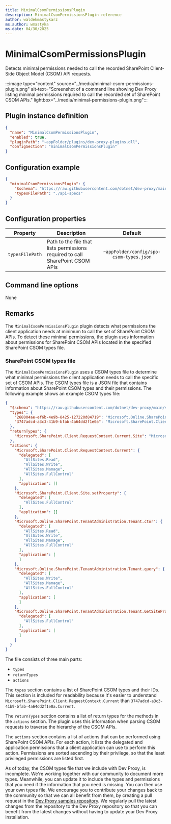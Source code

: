 ```yaml
---
title: MinimalCsomPermissionsPlugin
description: MinimalCsomPermissionsPlugin reference
author: waldekmastykarz
ms.author: wmastyka
ms.date: 04/30/2025
---
```


# MinimalCsomPermissionsPlugin

Detects minimal permissions needed to call the recorded SharePoint Client-Side Object Model (CSOM) API requests.

:::image type="content" source="../media/minimal-csom-permissions-plugin.png" alt-text="Screenshot of a command line showing Dev Proxy listing minimal permissions required to call the recorded set of SharePoint CSOM APIs." lightbox="../media/minimal-permissions-plugin.png":::

## Plugin instance definition

```json
{
  "name": "MinimalCsomPermissionsPlugin",
  "enabled": true,
  "pluginPath": "~appFolder/plugins/dev-proxy-plugins.dll",
  "configSection": "minimalCsomPermissionsPlugin"
}
```

## Configuration example

```json
{
  "minimalCsomPermissionsPlugin": {
    "$schema": "https://raw.githubusercontent.com/dotnet/dev-proxy/main/schemas/v0.29.0/minimalcsompermissionsplugin.schema.json",
    "typesFilePath": "./api-specs"
  }
}
```

## Configuration properties

| Property | Description | Default |
|----------|-------------|:-------:|
| `typesFilePath` | Path to the file that lists permissions required to call SharePoint CSOM APIs | `~appFolder/config/spo-csom-types.json` |

## Command line options

None

## Remarks

The `MinimalCsomPermissionsPlugin` plugin detects what permissions the client application needs at minimum to call the set of SharePoint CSOM APIs. To detect these minimal permissions, the plugin uses information about permissions for SharePoint CSOM APIs located in the specified SharePoint CSOM types file.

### SharePoint CSOM types file

The `MinimalCsomPermissionsPlugin` uses a CSOM types file to determine what minimal permissions the client application needs to call the specific set of CSOM APIs. The CSOM types file is a JSON file that contains information about SharePoint CSOM types and their permissions. The following example shows an example CSOM types file:

```json
{
  "$schema": "https://raw.githubusercontent.com/dotnet/dev-proxy/main/schemas/v0.29.0/minimalcsompermissions.types.schema.json",
  "types": {
    "268004ae-ef6b-4e9b-8425-127220d84719": "Microsoft.Online.SharePoint.TenantAdministration.Tenant",
    "3747adcd-a3c3-41b9-bfab-4a64dd2f1e0a": "Microsoft.SharePoint.Client.RequestContext"
  },
  "returnTypes": {
    "Microsoft.SharePoint.Client.RequestContext.Current.Site": "Microsoft.SharePoint.Client.Site"
  },
  "actions": {
    "Microsoft.SharePoint.Client.RequestContext.Current": {
      "delegated": [
        "AllSites.Read",
        "AllSites.Write",
        "AllSites.Manage",
        "AllSites.FullControl"
      ],
      "application": []
    },
    "Microsoft.SharePoint.Client.Site.setProperty": {
      "delegated": [
        "AllSites.FullControl"
      ],
      "application": []
    },
    "Microsoft.Online.SharePoint.TenantAdministration.Tenant.ctor": {
      "delegated": [
        "AllSites.Read",
        "AllSites.Write",
        "AllSites.Manage",
        "AllSites.FullControl"
      ],
      "application": [
      ]
    },
    "Microsoft.Online.SharePoint.TenantAdministration.Tenant.query": {
      "delegated": [
        "AllSites.Write",
        "AllSites.Manage",
        "AllSites.FullControl"
      ],
      "application": [
      ]
    },
    "Microsoft.Online.SharePoint.TenantAdministration.Tenant.GetSitePropertiesFromSharePointByFilters": {
      "delegated": [
        "AllSites.FullControl"
      ],
      "application": [
      ]
    }
  }
}
```

The file consists of three main parts:

- `types`
- `returnTypes`
- `actions`

The `types` section contains a list of SharePoint CSOM types and their IDs. This section is included for readability because it's easier to understand `Microsoft.SharePoint.Client.RequestContext.Current` than `3747adcd-a3c3-41b9-bfab-4a64dd2f1e0a.Current`.

The `returnTypes` section contains a list of return types for the methods in the `actions` section. The plugin uses this information when parsing CSOM requests to traverse the hierarchy of the CSOM APIs.

The `actions` section contains a list of actions that can be performed using SharePoint CSOM APIs. For each action, it lists the delegated and application permissions that a client application can use to perform this action. Permissions are sorted ascending by their privilege, so that the least privileged permissions are listed first.

As of today, the CSOM types file that we include with Dev Proxy, is incomplete. We're working together with our community to document more types. Meanwhile, you can update it to include the types and permissions that you need if the information that you need is missing. You can then use your own types file. We encourage you to contribute your changes back to the community so that we can all benefit from them, by creating a pull request in the [Dev Proxy samples repository](https://github.com/pnp/proxy-samples/tree/main/samples/sharepoint-api-minimal-permissions). We regularly pull the latest changes from the repository to the Dev Proxy repository so that you can benefit from the latest changes without having to update your Dev Proxy installation.
